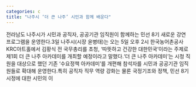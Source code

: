 ```yaml
---
categories: c
title: "나주시 ‘더 큰 나주’ 시민과 함께 배운다"
---
```

전라남도 나주시가 시민과 공직자, 공공기관 임직원이 함께하는 민선 8기 새로운 강연 프로그램을 운영한다.3일 나주시(시장 윤병태)는 오는 5일 오후 2시 한국농어촌공사 KRC아트홀에서 김황식 전 국무총리를 초청, ‘따뜻하고 건강한 대한민국’이라는 주제로 제1회 더 큰 나주 아카데미를 개최할 예정이라고 말했다.‘더 큰 나주 아카데미’는 시청 직원을 대상으로 했던 기존 ‘수요정책 아카데미’를 개편해 참석자를 시민과 공공기관 임직원들로 확대해 운영한다.특히 공직자 직무 역량 강화는 물론 국정기조와 정책, 민선 8기 시정에 대한 시민의 이